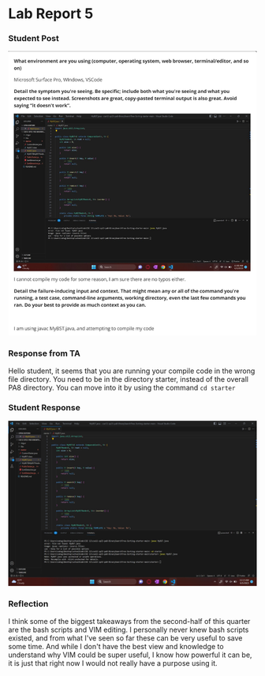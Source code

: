 # Lab Report 5

### Student Post
![Image](LabReport5pic1.png)

### Response from TA
Hello student, it seems that you are running your compile code in the wrong file directory. You need to be in the directory starter, instead of the overall PA8 directory. You can move into it by using the command ```cd starter```

### Student Response
![Image](LabReport5pic2.png)

### Reflection
I think some of the biggest takeaways from the second-half of this quarter are the bash scripts and VIM editing. I personally never knew bash scripts existed, and from what I've seen so far these can be very useful to save some time. And while I don't have the best view and knowledge to understand why VIM could be super useful, I know how powerful it can be, it is just that right now I would not really have a purpose using it.
